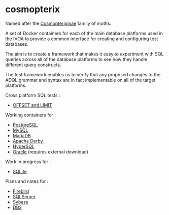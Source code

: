 # cosmopterix
Named after the <a href='http://ukmoths.org.uk/systematic-list/#Cosmopteriginae'>Cosmopteriginae</a> family of moths.

A set of Docker containers for each of the main database platforms used in the IVOA to provide a common interface for creating and configuring test databases.

The aim is to create a framework that makes it easy to experiment with SQL queries across all of the database platforms to see how they handle different query constructs. 

The test framework enables us to verify that any proposed changes to the ADQL grammar and syntax are in fact implementable on all of the target platforms. 

Cross platform SQL tests :
* [OFFSET and LIMIT](../../wiki/OFFSET-and-LIMIT)

Working containers for :
* [PostgreSQL](docker/pgsql)
* [MySQL](docker/mysql)
* [MariaDB](docker/mariadb)
* [Apache Derby](docker/derby)
* [HyperSQL](docker/hsqldb)
* [Oracle](docker/oracle) (requires external download)

Work in progress for :
* [SQLite](docker/sqlite)

Plans and notes for :
* [Firebird](docker/firebird)
* [SQLServer](docker/sqlserver)
* [Sybase](docker/sybase)
* [DB2](docker/db2)



